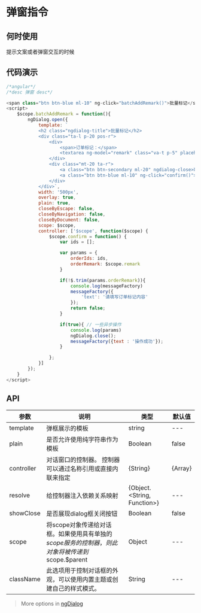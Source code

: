 # 弹窗指令

## 何时使用
提示文案或者弹窗交互的时候

## 代码演示

```js
/*angular*/
/*desc 弹窗 desc*/

<span class="btn btn-blue ml-10" ng-click="batchAddRemark()">批量标记</span>
<script>
    $scope.batchAddRemark = function(){
        ngDialog.open({
            template: `
            <h2 class="ngdialog-title">批量标记</h2>
            <div class="ta-l p-20 pos-r">
                <div>
                    <span>订单标记：</span>
                    <textarea ng-model="remark" class="va-t p-5" placeholder='标记信息作为你对这笔订单的标记记录' name='remark' id='remark' maxLength='100' style="width:350px;height:100px;"></textarea>
                </div>
                <div class="mt-20 ta-r">
                    <a class="btn btn-secondary ml-20" ngdialog-close>取消</a>
                    <a class="btn btn-blue ml-10" ng-click="confirm()">保存</a>
                </div>
            </div>`,
            width: '500px',
            overlay: true,
            plain: true,
            closeByEscape: false,
            closeByNavigation: false,
            closeByDocument: false,
            scope: $scope,
            controller: ['$scope', function($scope) {
                $scope.confirm = function() {
                    var ids = [];

                    var params = {
                        orderIds: ids,
                        orderRemark: $scope.remark
                    }

                    if(!$.trim(params.orderRemark)){
                        console.log(messageFactory)
                        messageFactory({
                            'text': '请填写订单标记内容'
                        });
                        return false;
                    }

                    if(true){ // 一些异步操作
                        console.log(params)
                        ngDialog.close();
                        messageFactory({text : '操作成功'});
                    }

                };
            }]
        });
    }
</script>
```

## API

| 参数 | 说明 | 类型 | 默认值 |
| --- | --- | --- | --- |
| template  | 弹框展示的模板 | string | --- |
| plain   | 是否允许使用纯字符串作为模板 | Boolean | false |
| controller   | 对话窗口的控制器。 控制器可以通过名称引用或直接内联来指定 | {String} | {Array} | {Object} | --- |
| resolve  | 给控制器注入依赖关系映射 |  {Object.<String, Function>} | --- |
| showClose   | 是否展现dialog框关闭按钮 |  Boolean | false |
| scope   | 将scope对象传递给对话框。如果使用具有单独的$scope服务的控制器，则此对象将被传递到$scope.$parent |  Object | --- |
| className   | 此选项用于控制对话框的外观，可以使用内置主题或创建自己的样式模式。 |  String | --- |

> More options in [ngDialog](https://blog.csdn.net/Wonder233/article/details/76152599)
